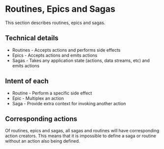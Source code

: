 # Routines, Epics and Sagas

This section describes routines, epics and sagas.

## Technical details

- Routines - Accepts actions and performs side effects
- Epics - Accepts actions and emits actions
- Sagas - Takes any application state (actions, data streams, etc) and emits actions

## Intent of each

- Routine - Perform a specific side effect
- Epic - Multiplex an action
- Saga - Provide extra context for invoking another action

## Corresponding actions

Of routines, epics and sagas, all sagas and routines will have corresponding
action creators. This means that it is impossible to define a saga or routine
without an action also being defined.
